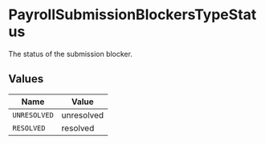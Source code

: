 # PayrollSubmissionBlockersTypeStatus

The status of the submission blocker.


## Values

| Name         | Value        |
| ------------ | ------------ |
| `UNRESOLVED` | unresolved   |
| `RESOLVED`   | resolved     |